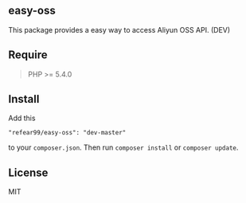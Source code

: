 ## easy-oss

This package provides a easy way to access Aliyun OSS API. (DEV)
 
## Require

> PHP >= 5.4.0

## Install

Add this

```
"refear99/easy-oss": "dev-master"
```

to your `composer.json`. Then run `composer install` or `composer update`.

## License
MIT